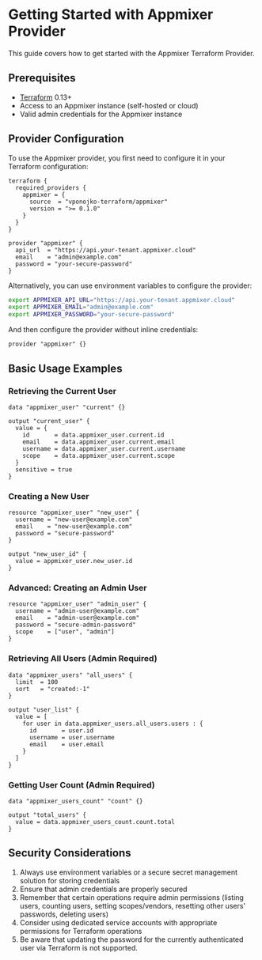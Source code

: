 # Getting Started with Appmixer Provider

This guide covers how to get started with the Appmixer Terraform Provider.

## Prerequisites

- [Terraform](https://www.terraform.io/downloads.html) 0.13+
- Access to an Appmixer instance (self-hosted or cloud)
- Valid admin credentials for the Appmixer instance

## Provider Configuration

To use the Appmixer provider, you first need to configure it in your Terraform configuration:

```hcl
terraform {
  required_providers {
    appmixer = {
      source  = "vponojko-terraform/appmixer"
      version = ">= 0.1.0"
    }
  }
}

provider "appmixer" {
  api_url  = "https://api.your-tenant.appmixer.cloud"
  email    = "admin@example.com"
  password = "your-secure-password"
}
```

Alternatively, you can use environment variables to configure the provider:

```bash
export APPMIXER_API_URL="https://api.your-tenant.appmixer.cloud"
export APPMIXER_EMAIL="admin@example.com"
export APPMIXER_PASSWORD="your-secure-password"
```

And then configure the provider without inline credentials:

```hcl
provider "appmixer" {}
```

## Basic Usage Examples

### Retrieving the Current User

```hcl
data "appmixer_user" "current" {}

output "current_user" {
  value = {
    id       = data.appmixer_user.current.id
    email    = data.appmixer_user.current.email
    username = data.appmixer_user.current.username
    scope    = data.appmixer_user.current.scope
  }
  sensitive = true
}
```

### Creating a New User

```hcl
resource "appmixer_user" "new_user" {
  username = "new-user@example.com"
  email    = "new-user@example.com"
  password = "secure-password"
}

output "new_user_id" {
  value = appmixer_user.new_user.id
}
```

### Advanced: Creating an Admin User

```hcl
resource "appmixer_user" "admin_user" {
  username = "admin-user@example.com"
  email    = "admin-user@example.com"
  password = "secure-admin-password"
  scope    = ["user", "admin"]
}
```

### Retrieving All Users (Admin Required)

```hcl
data "appmixer_users" "all_users" {
  limit  = 100
  sort   = "created:-1"
}

output "user_list" {
  value = [
    for user in data.appmixer_users.all_users.users : {
      id       = user.id
      username = user.username
      email    = user.email
    }
  ]
}
```

### Getting User Count (Admin Required)

```hcl
data "appmixer_users_count" "count" {}

output "total_users" {
  value = data.appmixer_users_count.count.total
}
```

## Security Considerations

1. Always use environment variables or a secure secret management solution for storing credentials
2. Ensure that admin credentials are properly secured
3. Remember that certain operations require admin permissions (listing users, counting users, setting scopes/vendors, resetting other users' passwords, deleting users)
4. Consider using dedicated service accounts with appropriate permissions for Terraform operations
5. Be aware that updating the password for the currently authenticated user via Terraform is not supported. 